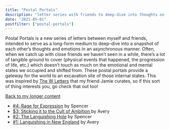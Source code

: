```yaml
---
title: "Postal Portals"
description: "letter series with friends to deep-dive into thoughts on our mind."
date: "2021-05-01"
postfilter: ["postal-portals"]
---
```

Postal Portals is a new series of letters between myself and friends, intended to serve as a long-form medium to deep-dive into a snapshot of each other’s thoughts and emotions in an asynchronous manner. Often, when we catch up with close friends we haven’t seen in a while, there’s a lot of tangible ground to cover (physical events that happened, the progression of life, etc.) which doesn’t touch as much on the emotional and mental states we occupied and shifted from. These postal portals provide a gateway for the world to an excavation site of those internal states. This was inspired by [The W Letters](https://medium.com/the-w-letters) that my friend Jamie curates, so if this sort of thing interests you, go check that out too!

<a href="/">Back to my longer content</a>

* <a href="https://spencerchang.substack.com/p/postal-portals-rage-for-expression">#4: Rage for Expression</a> by Spencer
* <a href="https://nickelthoughts.substack.com/p/sticking-it-to-the-cult-of-ambition">$3: Sticking it to the Cult of Ambition
</a> by Avery
* <a href="https://spencerchang.substack.com/p/-postal-portals-the-languishing-hole">#2: The Languishing Hole</a> by Spencer
* <a href="https://nickelthoughts.substack.com/p/languishing-in-new-england">#1: Languishing in New England</a> by Avery
